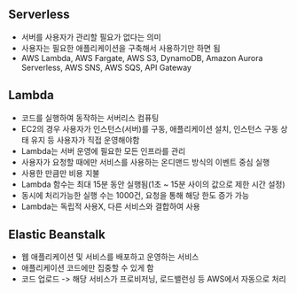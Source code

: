 ## Serverless
  * 서버를 사용자가 관리할 필요가 없다는 의미
  * 사용자는 필요한 애플리케이션을 구축해서 사용하기만 하면 됨
  * AWS Lambda, AWS Fargate, AWS S3, DynamoDB, Amazon Aurora Serverless, AWS SNS, AWS SQS, API Gateway

## Lambda
  * 코드를 실행하여 동작하는 서버리스 컴퓨팅
  * EC2의 경우 사용자가 인스턴스(서버)를 구동, 애플리케이션 설치, 인스턴스 구동 상태 유지 등 사용자가 직접 운영해야함
  * Lambda는 서버 운영에 필요한 모든 인프라를 관리
  * 사용자가 요청할 때에만 서비스를 사용하는 온디맨드 방식의 이벤트 중심 실행
  * 사용한 만큼만 비용 지불
  * Lambda 함수는 최대 15분 동안 실행됨(1초 ~ 15분 사이의 값으로 제한 시간 설정)
  * 동시에 처리가능한 실행 수는 1000건, 요청을 통해 해당 한도 증가 가능
  * Lambda는 독립적 사용X, 다른 서비스와 결합하여 사용

## Elastic Beanstalk
  * 웹 애플리케이션 및 서비스를 배포하고 운영하는 서비스
  * 애플리케이션 코드에만 집중할 수 있게 함
  * 코드 업로드 -> 해당 서비스가 프로비저닝, 로드밸런싱 등 AWS에서 자동으로 처리


